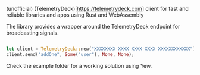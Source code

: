(unofficial) (TelemetryDeck)[https://telemetrydeck.com] client for fast and reliable libraries and apps using Rust and WebAssembly

The library provides a wrapper around the TelemetryDeck endpoint for broadcasting signals.

```rust

let client = TelemetryDeck::new("XXXXXXXX-XXXX-XXXX-XXXX-XXXXXXXXXXXX");
client.send("addOne", Some("user"), None, None);
```

Check the example folder for a working solution using Yew.
